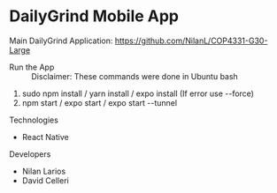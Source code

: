 <h1>DailyGrind Mobile App</h1>

Main DailyGrind Application: https://github.com/NilanL/COP4331-G30-Large

<dl>
  <dt>Run the App</dt>
  <dd>Disclaimer: These commands were done in Ubuntu bash</dd>
  <ol>
    <li>sudo npm install / yarn install / expo install (If error use --force)</li>
    <li>npm start / expo start / expo start --tunnel</li>
  </ol>
  
  <dt>Technologies</dt>
  <ul>
    <li>React Native</li>
  </ul>
  
  <dt>Developers</dt>
  <ul>
    <li>Nilan Larios</li>
    <li>David Celleri</li>
  </ul>
</dl>
